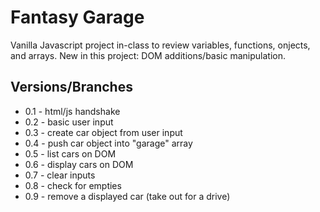 Fantasy Garage
==============

Vanilla Javascript project in-class to review variables, functions, onjects, and arrays.
New in this project: DOM additions/basic manipulation.

Versions/Branches
-----------------
* 0.1 - html/js handshake
* 0.2 - basic user input
* 0.3 - create car object from user input
* 0.4 - push car object into "garage" array
* 0.5 - list cars on DOM
* 0.6 - display cars on DOM
* 0.7 - clear inputs
* 0.8 - check for empties
* 0.9 - remove a displayed car (take out for a drive)
